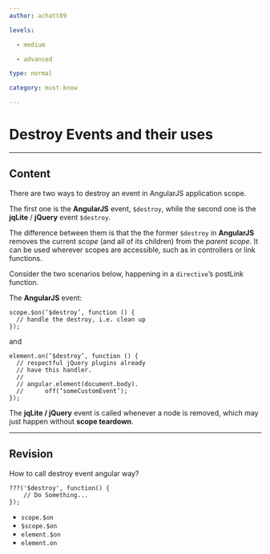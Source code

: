 ```yaml
---
author: achatt89

levels:

  - medium

  - advanced

type: normal

category: must-know

---
```

# Destroy Events and their uses

---
## Content

There are two ways to destroy an event in AngularJS application scope.

The first one is the **AngularJS** event, `$destroy`, while the second one is the **jqLite** / **jQuery** event `$destroy`. 

The difference between them is that the the former `$destroy` in **AngularJS** removes the current *scope* (and all of its children) from the *parent scope*. It can be used wherever scopes are accessible, such as in controllers or link functions.

Consider the two scenarios below, happening in a `directive`’s postLink function. 

The **AngularJS** event:

```
scope.$on(‘$destroy’, function () {
  // handle the destroy, i.e. clean up
});

```

and

```
element.on(‘$destroy’, function () {
  // respectful jQuery plugins already
  // have this handler.
  //
  // angular.element(document.body).
  //      off(‘someCustomEvent’);
});

```

The **jqLite / jQuery** event is called whenever a node is removed, which may just happen without **scope teardown**.

---
## Revision

How to call destroy event angular way?

```
???('$destroy', function() {
    // Do Something...
});
```

* `scope.$on`
* `$scope.$on`
* `element.$on`
* `element.on`
